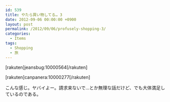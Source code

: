 ```yaml
---
id: 539
title: やたら買い物してる… 3
date: 2012-09-06 00:00:00 +0900
layout: post
permalink: /2012/09/06/profusely-shopping-3/
categories:
  - Items
tags:
  - Shopping
  - 旅
---
```

[rakuten]jeansbug:10000564[/rakuten]
  
<!--more-->

[rakuten]canpanera:10000277[/rakuten]

こんな感じ。ヤバイよー。請求来ないで…とか無理な話だけど、でも大体満足しているのである。
